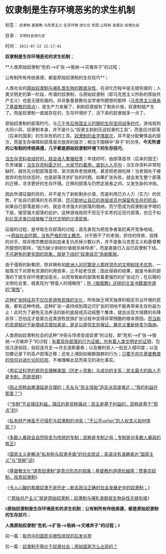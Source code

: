 # 奴隶制是生存环境恶劣的求生机制

标签： `奴隶制` `基督教` `马克思主义` `生存环境` `进化论` `贫困` `公有制` `发展论` `奴隶社会` 

目录： `文明社会进化史`

时间： `2011-07-22 22:17:41`

**奴隶制是生存环境恶劣的求生机制**；

**人类原始奴隶制“危机——>扩张——>吸纳——>灾难弃子”的过程；

公有制所有传统美德，都是原始奴隶制的生存技巧**；

人类社会的[原始奴隶制与哺乳类生物的群居杂性](../../../2011/2/18/言论自由的许可证审批和批判.md)，在进化历程中是无缝衔接的；人类文明史的第一阶段，所谓的奴隶制，与原始奴隶制（即马克思主义所称的原始共产主义）也是无缝衔接的。并非象基督教社会学者所臆想的那样（[马克思主义继承了基督教的观点](../../../2010/12/27/路德新教是与马克思主义完全相反.md)），是生产力发展了，剥削奴隶就有了剩余价值，奴隶制就产生了。而是奴隶制一直就存在的，生存环境好了，活下来的奴隶就多一点了。

原始奴隶制的部落时代，与[几千年后帝国主义时期的生存空间战争时代](../../../2010/10/28/法西斯和基督教沙文主义.md)，游戏规则大同小异。奴隶制本身，并不是什么“奴隶主剥削压迫奴隶的工具”，而是应付部落（后来的国家）的生存危机的工具。[奴隶制的金字塔层次](../../../2009/12/5/需要讲政治的社会和不需要讲政治的公民.md)，并不是分配奢侈品的层次，而是生存保障和部落渐次放弃的层次；相当于围棋中“弃子”的次序。**今天所谓的公有制的传统美德，几乎都是原始奴隶制环境下的生存技巧**。

[当生存资料收成好时，就会进入繁殖旺季](../../../2010/12/24/计划生育的“科学依据”是伪造的.md)；年成好时，由部落首领（后来的国王）负责储蓄；[当生存资料匮乏时，大家节约着用，直到人人平均](../../../2010/12/29/平均短缺原理：物价上涨不回落！.md)；当生存资料非常短缺时，就优先分配部落首领，渐次放弃老弱病残，甚至把老弱吃掉！当老弱处于被放弃的危险状态时，也是部落寻求扩张的时期，如果扩张失败，就会发生整个部落的迁移，寻求更好的生存环境。迁移的部落与仍然定居者之间，又发生新的冲突。

因此所谓征服的目的，并不是为了剥削剩余价值，而是利用已方人力（实力）的优势，扩张自已部落的生存资源，[尽可能地让自已的底层成员也保留有生存的机会](../../../2010/1/20/底层成员的寿命可以考察社会的进步水平.md)。如果自已部落是弱小的，就会寻求强大的部落的吸纳，而宁愿成为奴隶制金字塔的下层，接受强大部落的庇护。这种游戏规则不但见于实考的近现代部落，也见于如[利比亚这类已经接触了现代文明的沙漠民族](../../../2011/3/24/卡扎菲行为容易理解.md)。

征服的过程，是夺取生存部落的过程；首先表现为把竞争者驱赶离开竞争地域，——>[原始社会时期，没有严格的领土概念](../../../2009/4/21/人，性本私.md)。对于跑不了的老弱，抓住的俘虏，投降的对手，除非按宗教民俗如血亲复仇杀掉少数以外，并不是象马克思主义和基督教所臆想的那样，“因为缺少剥削价值就杀掉俘虏”，而是直接归入自已奴隶制下线。[不可避免的更贫困的现象，就是下线的“奴隶成员”急剧膨胀](../../../2011/3/31/贫困的结果是奴隶制.md)。

由于侵吞的新集团，除非拥有如[欧洲人对印第安人那样领先的文明和技术优势](../../../2009/7/6/印第安传统文化在文明冲突中的节节抵抗中败退.md)，一般情况下对原有资源的利用效率，比不起老住民；因此侵吞的结果，就是令新的部落的下层生存环境更加恶劣，从而导致新的部落有着更强烈的扩张动力；在后期的文明社会里，就表现为“野蛮人的侵略性”；[所《狼图腾》这样的文盲书籍里所谓的“狼性](../../../2010/5/15/乱世和血性和东亚傻逼大赛史.md)”。

[这种扩张特征并不仅仅是游牧民族的文化](../../../2010/11/21/匈奴蒙古迅速扩张与罗马共和国崛起的异曲同工.md)，所有缺乏得天独厚的稳定农业环境的民族，都有这种传统。这种扩张一直持续到周边可扩张的领地不能再带来生存利益为止！此时为了避免无法养活的新的底层成员动摇整个集体，就会出现大规模的杀降杀俘；恐怕这才是蒙古这类游牧民族扩张过程中显得非常残酷的根本原因。[而当新的资源相对于新增成员增加来说，是足以提供生存保证，屠杀又重新转变为吸纳](../../../2008/11/27/血的教训：不要妖魔化敌人.md)。

人类原始奴隶制社会的这种“冲突与俘虏变成奴隶”的过程，即“危机——>扩张——>吸纳——>灾难弃子”的过程；[有着现存部落的行为证据，也有着人类文明史的证明](../../../2008/11/20/300万适农区，2000年中国历史文明的含义.md)，包括汉逐匈奴，匈奴逐月支——>月支逐斯基泰；以及雅利安人一批批入侵印度；以及恺撒记录下的高卢部落迁移；还有上溯到如猴群狼群的行为；[只要不存在基督教类的信仰对进化论的抗拒](../../../2011/2/15/科学社会进化论是社会科学的基石.md)，不难理解此显而易见的进化事实。

《[用实证科学的原则去理解美国（历史＋现象）与成功的关系；民主最大的敌人不是专制，而是民粹](../../../2011/7/19/民主最大的敌人不是专制，而是民粹.md)》

《[阻止民粹血腥漫延是合理的；毛左与“民主怪胎”造反派高度接近；“我的利益在那里？”](../../../2011/7/19/阻止民粹血腥无谓漫延的合理性.md)》

《[“专制”不会镇压利益，镇压的是民粹煽动；民主是基于利益的，民粹是基于“观点”的](../../../2011/7/20/良心多得喂狗！股神要加班了.md)》

《[私有财产神圣不可侵犯与奴隶制的冲突；“不公平unfair”的人权含义如何体现？](../../../2011/7/20/私有制与奴隶制的矛盾和unfair的含义.md)》

《[多数人暴政会自然转变为传统的专制；民粹是专制之母；专制是对多数人暴政的修正](../../../2011/7/20/多数人暴政会自然转变为专制.md)》

《[国家主义是解决“私有制与奴隶矛盾”的社会尝试；英语没有准确表达“国家主义”与“民粹”词](../../../2011/7/20/国家主义为“私有制与奴隶矛盾”的尝试.md)》

《[基督教文化“谴责奴隶制”是意识形态的假象；基督教的道德优越感：赞美农奴制，指责奴隶制](../../../2011/7/21/基督教意识形态对奴隶制的偏见.md)》

《[令人心酸的希腊奴隶不是历史；断言政治正确的社会发展史中的奴隶制；](../../../2011/7/21/令人心酸的希腊奴隶不是历史.md)》

《[“原始共产主义”就是原始奴隶制；奴隶制与哺乳类群居生物杂性无缝衔接](../../../2011/7/21/“原始共产主义”就是原始奴隶制.md)》

《**原始奴隶制是生存环境恶劣的求生机制**；**公有制所有传统美德，都是原始奴隶制的生存技巧**；

**人类原始奴隶制“危机——>扩张——>吸纳——>灾难弃子”的过程；**》



前一篇：[股市中的国民劣根性体现的后发劣势](../../../2011/7/22/股市中的国民劣根性体现的后发劣势.md)

后一篇：[奴隶制不等价于奴隶社会；原始国家怎么出现的？](../../../2011/7/22/奴隶制不等价于奴隶社会；原始国家怎么出现的？.md)